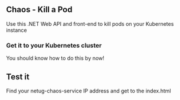## Chaos - Kill a Pod
Use this .NET Web API and front-end to kill pods on your Kubernetes instance

### Get it to your Kubernetes cluster
You should know how to do this by now!

## Test it
Find your netug-chaos-service IP address and get to the index.html
